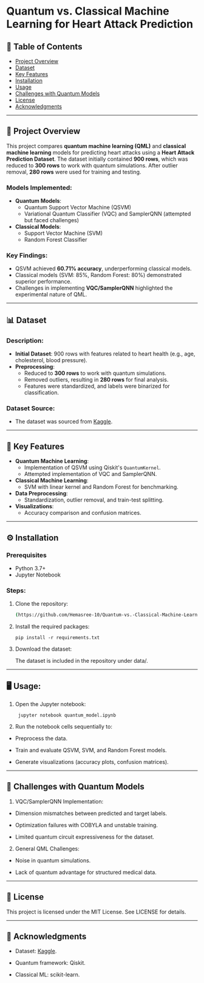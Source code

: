 # Quantum vs. Classical Machine Learning for Heart Attack Prediction

## 📖 Table of Contents
- [Project Overview](#-project-overview)
- [Dataset](#-dataset)
- [Key Features](#-key-features)
- [Installation](#-installation)
- [Usage](#-usage)
- [Challenges with Quantum Models](#-challenges-with-quantum-models)
- [License](#-license)
- [Acknowledgments](#-acknowledgments)

---

## 🚀 Project Overview

This project compares **quantum machine learning (QML)** and **classical machine learning** models for predicting heart attacks using a **Heart Attack Prediction Dataset**. The dataset initially contained **900 rows**, which was reduced to **300 rows** to work with quantum simulations. After outlier removal, **280 rows** were used for training and testing.

### Models Implemented:
- **Quantum Models**:  
  - Quantum Support Vector Machine (QSVM)  
  - Variational Quantum Classifier (VQC) and SamplerQNN (attempted but faced challenges)  
- **Classical Models**:  
  - Support Vector Machine (SVM)  
  - Random Forest Classifier  

### Key Findings:
- QSVM achieved **60.71% accuracy**, underperforming classical models.  
- Classical models (SVM: 85%, Random Forest: 80%) demonstrated superior performance.  
- Challenges in implementing **VQC/SamplerQNN** highlighted the experimental nature of QML.

---

## 📊 Dataset

### Description:
- **Initial Dataset**: 900 rows with features related to heart health (e.g., age, cholesterol, blood pressure).  
- **Preprocessing**:  
  - Reduced to **300 rows** to work with quantum simulations.  
  - Removed outliers, resulting in **280 rows** for final analysis.  
  - Features were standardized, and labels were binarized for classification.  

### Dataset Source:
- The dataset was sourced from [Kaggle](https://www.kaggle.com/datasets/fedesoriano/heart-failure-prediction/data).  

---

## 🔑 Key Features
- **Quantum Machine Learning**:  
  - Implementation of QSVM using Qiskit's `QuantumKernel`.  
  - Attempted implementation of VQC and SamplerQNN.  
- **Classical Machine Learning**:  
  - SVM with linear kernel and Random Forest for benchmarking.  
- **Data Preprocessing**:  
  - Standardization, outlier removal, and train-test splitting.  
- **Visualizations**:  
  - Accuracy comparison and confusion matrices.  

---

## ⚙️ Installation

### Prerequisites
- Python 3.7+
- Jupyter Notebook

### Steps:
1. Clone the repository:
   ```bash
   (https://github.com/Hemasree-10/Quantum-vs.-Classical-Machine-Learning-for-Heart-Attack-Prediction.git)
   ```
2. Install the required packages:

       pip install -r requirements.txt
3. Download the dataset:

   The dataset is included in the repository under data/.

------

## 🖥️ Usage:
1. Open the Jupyter notebook:

        jupyter notebook quantum_model.ipynb
   
2. Run the notebook cells sequentially to:

- Preprocess the data.

- Train and evaluate QSVM, SVM, and Random Forest models.

- Generate visualizations (accuracy plots, confusion matrices).
  
-----------

## 🧩 Challenges with Quantum Models
1. VQC/SamplerQNN Implementation:

- Dimension mismatches between predicted and target labels.

- Optimization failures with COBYLA and unstable training.

- Limited quantum circuit expressiveness for the dataset.

2. General QML Challenges:

- Noise in quantum simulations.

- Lack of quantum advantage for structured medical data.
  
-----------

## 📜 License
 
 This project is licensed under the MIT License. See LICENSE for details.

-----------

## 🙏 Acknowledgments
- Dataset: [Kaggle](https://www.kaggle.com/datasets/fedesoriano/heart-failure-prediction/data).

- Quantum framework: Qiskit.

- Classical ML: scikit-learn.

